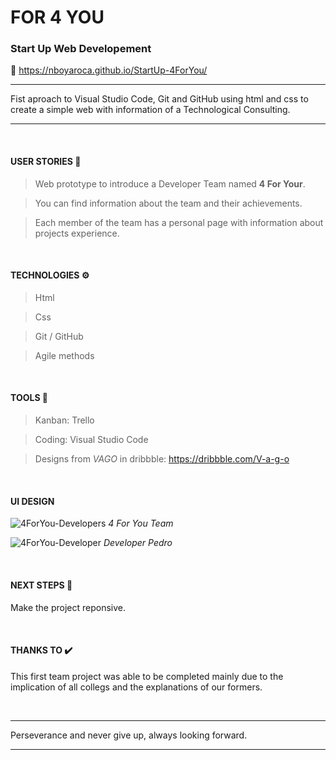 # FOR 4 YOU
### Start Up Web Developement


🔗  https://nboyaroca.github.io/StartUp-4ForYou/

------------
Fist aproach to Visual Studio Code, Git and GitHub using html and css to create a simple web with information of a Technological Consulting. 

------------


&nbsp;

#### USER STORIES  📄

>Web prototype to introduce a Developer Team named **4 For Your**.

>You can find information about the team and their achievements.

>Each member of the team has a personal page with information about projects experience.

&nbsp;

#### TECHNOLOGIES ⚙️

>Html

>Css

>Git / GitHub

>Agile methods

&nbsp;

#### TOOLS 🔧
>Kanban: Trello

>Coding: Visual Studio Code

>Designs from *VAGO* in dribbble: https://dribbble.com/V-a-g-o

&nbsp;

#### UI DESIGN

![4ForYou-Developers](https://user-images.githubusercontent.com/102729704/170844510-bc6f1a11-3897-46a0-a44a-5c6cc080301d.jpeg)
*4 For You Team*

![4ForYou-Developer](https://user-images.githubusercontent.com/102729704/170844507-960149a2-61b8-4ca9-a97d-07a4dbebb6ce.jpeg)
*Developer Pedro*


&nbsp;

####  NEXT STEPS   👣
Make the project reponsive.

&nbsp;

#### THANKS TO ✔️
This first team project was able to be completed mainly due to the implication of all collegs and the explanations of our formers.

&nbsp;

------------
Perseverance and never give up, always looking forward.

------------
